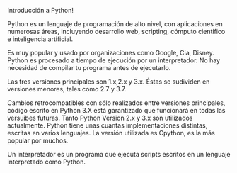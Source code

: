 Introducción a Python!

Python es un lenguaje de programación de alto nivel, con aplicaciones en numerosas áreas, incluyendo desarrollo web, scripting, cómputo 
científico e inteligencia artificial. 

Es muy popular y usado por organizaciones como Google, Cia, Disney.
Python es procesado a tiempo de ejecución por un interpretador. No hay necesidad de compilar tu programa antes de ejecutarlo.

Las tres versiones principales son 1.x,2.x y 3.x. Éstas se sudividen en versiones menores, tales como 2.7 y 3.7. 

Cambios retrocompatibles con sólo realizados entre versiones principales, código escrito en Python 3.X está garantizado que funcionará en 
todas las versuibes futuras. 
Tanto Python Version 2.x y 3.x son utilizados actualmente. 
Python tiene unas cuantas implementaciones distintas, escritas en varios lenguajes. La versión utilizada es Cpython, es la más popular por muchos. 

Un interpretador es un programa que ejecuta scripts escritos en un lenguaje interpretado como Python. 